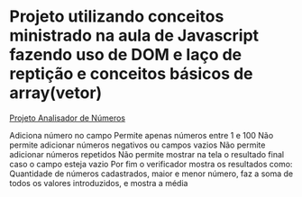  <h1>Projeto utilizando conceitos ministrado na aula de Javascript fazendo uso de DOM e laço de reptição e conceitos básicos de array(vetor)</h1>
  <a href="https://geffersoncosta.github.io/Estudos-JavaScript/aula16ex/ex18/index.html">Projeto Analisador de Números </a>
  <p>
       Adiciona número no campo 
       Permite apenas números entre 1 e 100
       Não permite adicionar números negativos ou campos vazios
       Não permite adicionar números repetidos
       Não permite mostrar na tela o resultado final caso o campo esteja vazio
       Por fim o verificador mostra os resultados como: Quantidade de números cadastrados, maior e menor número, 
       faz a soma de todos os valores introduzidos, e mostra a média
       </p>
 

